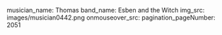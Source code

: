 musician_name: Thomas
band_name: Esben and the Witch
img_src: images/musician0442.png
onmouseover_src: 
pagination_pageNumber: 2051